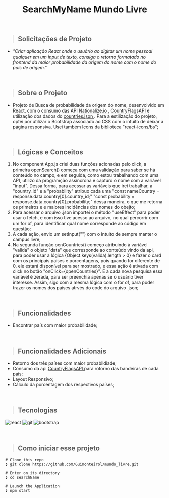 <h1 align="center">SearchMyName Mundo Livre</h1>
</br>

> ## Solicitações de Projeto
- <i>"Criar aplicação React onde o usuário ao digitar um nome pessoal qualquer em um input de texto, consiga o retorno formatado no frontend da maior probabilidade da origem do nome com o nome do país de origem."</i>

<br/>

> ## Sobre o Projeto
- Projeto de Busca de probabilidade da origem do nome, desenvolvido em React, com o consumo das API <a href= "https://nationalize.io"> Nationalize.io </a>, <a href= "https://www.countryflagsapi.com"> CountryFlagsAPI </a> e utilização dos dados do  <a href= "https://gist.github.com/almost/7748738#file-countries-json"> countries.json </a>. Para a estilização do projeto, optei por utilizar o Bootstrap associado ao CSS com o intuito de deixar a página responsiva.
Usei também Icons da biblioteca "react-icons/bs";

<br/>

> ## Lógicas e Conceitos 
1. No component App.js criei duas funções acionadas pelo click, a primeira openSearch() começa com uma validação para saber se há conteúdo no campo,
e em seguida, como estou trabalhando com uma API, utilizo da programção assíncrona e capturo o nome com a variável "input". Dessa forma, para acessar
as variáveis que irei trabalhar, a "country_id" e a "probability" atribuo cada uma "const nameCountry = response.data.country[0].country_id;"
"const probability = response.data.country[0].probability;" dessa maneira, o que me retorna os primeiros e e maiores incidências dos nomes do obejto;
2. Para acessar o arquivo .json importei o método "useEffect" para poder usar o fetch, e com isso tive acesso ao arquivo, no qual percorrir com um for of,
para identificar qual nome corresponde ao código em questão;
3. A cada ação, envio um setInput("") com o intuito de sempre manter o campus livre;
4. Na segunda função oenCountries() começo atribuindo à variável "valida" o objeto "data" que corresponde ao conteúdo vindo da api, para poder usar a lógica
{Object.keys(valida).length > 0} e fazer o card com os principais países e porcentagens, pois quando for diferente de 0, ele estará disponível para ser mostrado,
e essa ação é ativada com click no botão "onClick={openCountries}". E a cada nova pesquisa essa variável é zerada, para ser preenchia apenas se o usuário tiver interesse.
Assim, sigo com a mesma lógica com o for of, para poder trazer os nomes dos países atrvés do code do arquivo .json;

<br/>

> ## Funcionalidades 
- Encontrar país com maior probabilidade;


<br/>

> ## Funcionalidades Adicionais
- Retorno dos três países com maior probabildiade;
- Consumo da api <a href= "https://www.countryflagsapi.com"> CountryFlagsAPI </a> para rotorno das bandeiras de cada país;
- Layout Responsivo;
- Cálculo da porcentagem dos respectivos países;

<br/>

> ## Tecnologias
<p align="left">
<img alt="react" src="https://img.shields.io/badge/React-20232A?style=for-the-badge&logo=react&logoColor=61DAFB" />
<img alt="git" src="https://img.shields.io/badge/Git-F05032?style=for-the-badge&logo=git&logoColor=white" />
<img alt="bootstrap" src="https://img.shields.io/badge/Bootstrap-563D7C?style=for-the-badge&logo=bootstrap&logoColor=white" />
 </p>

<br/>

> ## Como iniciar esse projeto

    # Clone this repo
    ❯ git clone https://github.com/Guimonteirol/mundo_livre.git

    # Enter on its directory
    ❯ cd searchName

    # Launch the Application    
    ❯ npm start
